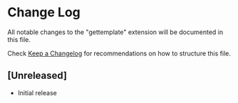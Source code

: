 # Change Log

All notable changes to the "gettemplate" extension will be documented in this file.

Check [Keep a Changelog](http://keepachangelog.com/) for recommendations on how to structure this file.

## [Unreleased]

- Initial release